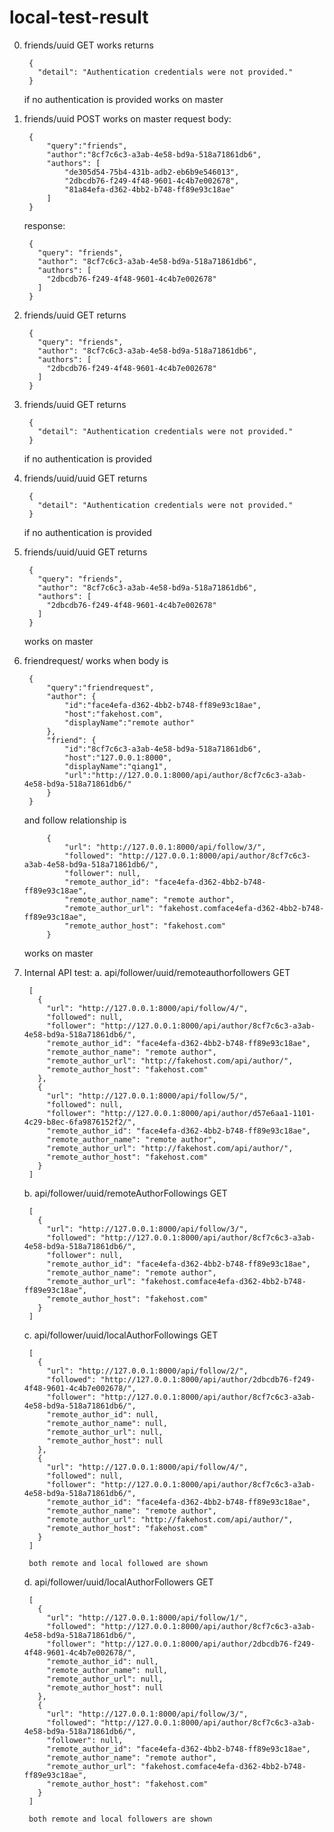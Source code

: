 # local-test-result
0. friends/uuid GET works returns  
 

		{
		  "detail": "Authentication credentials were not provided."
		}

	if no authentication is provided works on master

1. friends/uuid POST works on master
	request body:

		{
			"query":"friends",
			"author":"8cf7c6c3-a3ab-4e58-bd9a-518a71861db6",
			"authors": [
			    "de305d54-75b4-431b-adb2-eb6b9e546013",
				"2dbcdb76-f249-4f48-9601-4c4b7e002678",
				"81a84efa-d362-4bb2-b748-ff89e93c18ae"
		  	]
		}

	response: 

		{
		  "query": "friends",
		  "author": "8cf7c6c3-a3ab-4e58-bd9a-518a71861db6",
		  "authors": [
		    "2dbcdb76-f249-4f48-9601-4c4b7e002678"
		  ]
		}

2. friends/uuid GET returns

		{
		  "query": "friends",
		  "author": "8cf7c6c3-a3ab-4e58-bd9a-518a71861db6",
		  "authors": [
		    "2dbcdb76-f249-4f48-9601-4c4b7e002678"
		  ]
		}

3. friends/uuid GET returns 

		{
		  "detail": "Authentication credentials were not provided."
		}

	if no authentication is provided


4. friends/uuid/uuid GET returns

		{
		  "detail": "Authentication credentials were not provided."
		}
		
	if no authentication is provided
	
5. friends/uuid/uuid GET returns 

		{
		  "query": "friends",
		  "author": "8cf7c6c3-a3ab-4e58-bd9a-518a71861db6",
		  "authors": [
		    "2dbcdb76-f249-4f48-9601-4c4b7e002678"
		  ]
		}
		
	works on master

6. friendrequest/ works when body is

		{
			"query":"friendrequest",
			"author": {
				"id":"face4efa-d362-4bb2-b748-ff89e93c18ae",
				"host":"fakehost.com",
				"displayName":"remote author"
			},
			"friend": {
				"id":"8cf7c6c3-a3ab-4e58-bd9a-518a71861db6",
				"host":"127.0.0.1:8000",
				"displayName":"qiang1",
				"url":"http://127.0.0.1:8000/api/author/8cf7c6c3-a3ab-4e58-bd9a-518a71861db6/"
			}
		}

	and follow relationship is 
	
		    {
		        "url": "http://127.0.0.1:8000/api/follow/3/",
		        "followed": "http://127.0.0.1:8000/api/author/8cf7c6c3-a3ab-4e58-bd9a-518a71861db6/",
		        "follower": null,
		        "remote_author_id": "face4efa-d362-4bb2-b748-ff89e93c18ae",
		        "remote_author_name": "remote author",
		        "remote_author_url": "fakehost.comface4efa-d362-4bb2-b748-ff89e93c18ae",
		        "remote_author_host": "fakehost.com"
		    }
    
    works on master

7. Internal API test: 
	a. api/follower/uuid/remoteauthorfollowers GET

		[
		  {
		    "url": "http://127.0.0.1:8000/api/follow/4/",
		    "followed": null,
		    "follower": "http://127.0.0.1:8000/api/author/8cf7c6c3-a3ab-4e58-bd9a-518a71861db6/",
		    "remote_author_id": "face4efa-d362-4bb2-b748-ff89e93c18ae",
		    "remote_author_name": "remote author",
		    "remote_author_url": "http://fakehost.com/api/author/",
		    "remote_author_host": "fakehost.com"
		  },
		  {
		    "url": "http://127.0.0.1:8000/api/follow/5/",
		    "followed": null,
		    "follower": "http://127.0.0.1:8000/api/author/d57e6aa1-1101-4c29-b8ec-6fa9876152f2/",
		    "remote_author_id": "face4efa-d362-4bb2-b748-ff89e93c18ae",
		    "remote_author_name": "remote author",
		    "remote_author_url": "http://fakehost.com/api/author/",
		    "remote_author_host": "fakehost.com"
		  }
		]
		
	b. api/follower/uuid/remoteAuthorFollowings GET
	
		[
		  {
		    "url": "http://127.0.0.1:8000/api/follow/3/",
		    "followed": "http://127.0.0.1:8000/api/author/8cf7c6c3-a3ab-4e58-bd9a-518a71861db6/",
		    "follower": null,
		    "remote_author_id": "face4efa-d362-4bb2-b748-ff89e93c18ae",
		    "remote_author_name": "remote author",
		    "remote_author_url": "fakehost.comface4efa-d362-4bb2-b748-ff89e93c18ae",
		    "remote_author_host": "fakehost.com"
		  }
		]
		
	c. api/follower/uuid/localAuthorFollowings GET
	
		[
		  {
		    "url": "http://127.0.0.1:8000/api/follow/2/",
		    "followed": "http://127.0.0.1:8000/api/author/2dbcdb76-f249-4f48-9601-4c4b7e002678/",
		    "follower": "http://127.0.0.1:8000/api/author/8cf7c6c3-a3ab-4e58-bd9a-518a71861db6/",
		    "remote_author_id": null,
		    "remote_author_name": null,
		    "remote_author_url": null,
		    "remote_author_host": null
		  },
		  {
		    "url": "http://127.0.0.1:8000/api/follow/4/",
		    "followed": null,
		    "follower": "http://127.0.0.1:8000/api/author/8cf7c6c3-a3ab-4e58-bd9a-518a71861db6/",
		    "remote_author_id": "face4efa-d362-4bb2-b748-ff89e93c18ae",
		    "remote_author_name": "remote author",
		    "remote_author_url": "http://fakehost.com/api/author/",
		    "remote_author_host": "fakehost.com"
		  }
		]
		
		both remote and local followed are shown
	d. api/follower/uuid/localAuthorFollowers GET
	
		[
		  {
		    "url": "http://127.0.0.1:8000/api/follow/1/",
		    "followed": "http://127.0.0.1:8000/api/author/8cf7c6c3-a3ab-4e58-bd9a-518a71861db6/",
		    "follower": "http://127.0.0.1:8000/api/author/2dbcdb76-f249-4f48-9601-4c4b7e002678/",
		    "remote_author_id": null,
		    "remote_author_name": null,
		    "remote_author_url": null,
		    "remote_author_host": null
		  },
		  {
		    "url": "http://127.0.0.1:8000/api/follow/3/",
		    "followed": "http://127.0.0.1:8000/api/author/8cf7c6c3-a3ab-4e58-bd9a-518a71861db6/",
		    "follower": null,
		    "remote_author_id": "face4efa-d362-4bb2-b748-ff89e93c18ae",
		    "remote_author_name": "remote author",
		    "remote_author_url": "fakehost.comface4efa-d362-4bb2-b748-ff89e93c18ae",
		    "remote_author_host": "fakehost.com"
		  }
		]
		
		both remote and local followers are shown

		
